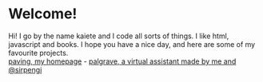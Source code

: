 # Welcome!
Hi! I go by the name kaiete and I code all sorts of things. I like html, javascript and books.
I hope you have a nice day, and here are some of my favourite projects.  
[paving, my homepage](https://kaiete.uk/paving) - [palgrave, a virtual assistant made by me and @sirpengi](https://github.com/kaiete/InstantPalgrave)
